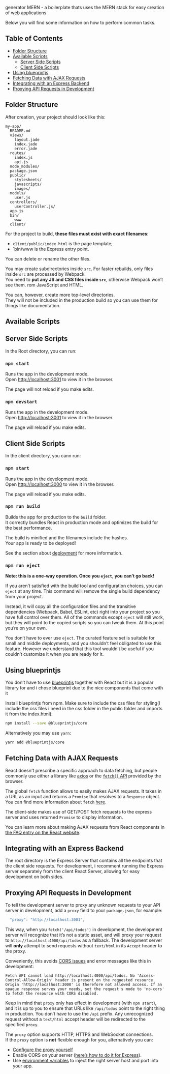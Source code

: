 generator MERN - a boilerplate thats uses the MERN stack for easy creation of web applications

Below you will find some information on how to perform common tasks.<br>

## Table of Contents

- [Folder Structure](#folder-structure)
- [Available Scripts](#available-scripts)
  - [Server Side Scripts](#server-side-scripts)
  - [Client Side Scripts](#client-side-scripts)
- [Using blueprintjs](#using-blueprintjs)
- [Fetching Data with AJAX Requests](#fetching-data-with-ajax-requests)
- [Integrating with an Express Backend](#integrating-with-an-express-backend)
- [Proxying API Requests in Development](#proxying-api-requests-in-development)


## Folder Structure

After creation, your project should look like this:

```
my-app/
  README.md
  views/
    layout.jade
    index.jade
    error.jade
  routes/
    index.js
    api.js
  node_modules/
  package.json
  public/
    stylesheets/
    javascripts/
    images/
  models/
    user.js
  controllers/
    userController.js/
  app.js
  bin/
    www
  client/
```

For the project to build, **these files must exist with exact filenames**:

* `client/public/index.html` is the page template;
* `bin/www is the Express entry point.

You can delete or rename the other files.

You may create subdirectories inside `src`. For faster rebuilds, only files inside `src` are processed by Webpack.<br>
You need to **put any JS and CSS files inside `src`**, otherwise Webpack won’t see them.
rom JavaScript and HTML.

You can, however, create more top-level directories.<br>
They will not be included in the production build so you can use them for things like documentation.

## Available Scripts
## Server Side Scripts
In the Root directory, you can run:

### `npm start`

Runs the app in the development mode.<br>
Open [http://localhost:3001](http://localhost:3001) to view it in the browser.

The page will not reload if you make edits.<br>

### `npm devstart`

Runs the app in the development mode.<br>
Open [http://localhost:3001](http://localhost:3001) to view it in the browser.

The page will reload if you make edits.<br>

## Client Side Scripts
In the client directory, you cann run: 

### `npm start`

Runs the app in the development mode.<br>
Open [http://localhost:3000](http://localhost:3000) to view it in the browser.

The page will reload if you make edits.<br>

### `npm run build`

Builds the app for production to the `build` folder.<br>
It correctly bundles React in production mode and optimizes the build for the best performance.

The build is minified and the filenames include the hashes.<br>
Your app is ready to be deployed!

See the section about [deployment](#deployment) for more information.

### `npm run eject`

**Note: this is a one-way operation. Once you `eject`, you can’t go back!**

If you aren’t satisfied with the build tool and configuration choices, you can `eject` at any time. This command will remove the single build dependency from your project.

Instead, it will copy all the configuration files and the transitive dependencies (Webpack, Babel, ESLint, etc) right into your project so you have full control over them. All of the commands except `eject` will still work, but they will point to the copied scripts so you can tweak them. At this point you’re on your own.

You don’t have to ever use `eject`. The curated feature set is suitable for small and middle deployments, and you shouldn’t feel obligated to use this feature. However we understand that this tool wouldn’t be useful if you couldn’t customize it when you are ready for it.

## Using blueprintjs

You don’t have to use [blueprintjs](https://blueprintjs.com/) together with React but it is a popular library for and i chose blueprint due to the nice components that come with it

Install blueprintjs from npm. Make sure to include the css files for styling(I include the css files i need in the css folder in the public folder and imports it from the index.html):

```sh
npm install --save @blueprintjs/core
```

Alternatively you may use `yarn`:

```sh
yarn add @blueprintjs/core
```

## Fetching Data with AJAX Requests

React doesn't prescribe a specific approach to data fetching, but people commonly use either a library like [axios](https://github.com/axios/axios) or the [`fetch()` API](https://developer.mozilla.org/en-US/docs/Web/API/Fetch_API) provided by the browser.

The global `fetch` function allows to easily makes AJAX requests. It takes in a URL as an input and returns a `Promise` that resolves to a `Response` object. You can find more information about `fetch` [here](https://developer.mozilla.org/en-US/docs/Web/API/Fetch_API/Using_Fetch).

The client-side makes use of GET/POST fetch requests to the express server and uses returned `Promise` to display information.

You can learn more about making AJAX requests from React components in [the FAQ entry on the React website](https://reactjs.org/docs/faq-ajax.html).

## Integrating with an Express Backend

The root directory is the Express Server that contains all the endpoints that the client side requests. For development, i recomment running the Express server separately from the client React Server, allowing for easy development on both sides.

## Proxying API Requests in Development

To tell the development server to proxy any unknown requests to your API server in development, add a `proxy` field to your `package.json`, for example:

```js
  "proxy": "http://localhost:3001",
```

This way, when you `fetch('/api/todos')` in development, the development server will recognize that it’s not a static asset, and will proxy your request to `http://localhost:4000/api/todos` as a fallback. The development server will **only** attempt to send requests without `text/html` in its `Accept` header to the proxy.

Conveniently, this avoids [CORS issues](http://stackoverflow.com/questions/21854516/understanding-ajax-cors-and-security-considerations) and error messages like this in development:

```
Fetch API cannot load http://localhost:4000/api/todos. No 'Access-Control-Allow-Origin' header is present on the requested resource. Origin 'http://localhost:3000' is therefore not allowed access. If an opaque response serves your needs, set the request's mode to 'no-cors' to fetch the resource with CORS disabled.
```

Keep in mind that `proxy` only has effect in development (with `npm start`), and it is up to you to ensure that URLs like `/api/todos` point to the right thing in production. You don’t have to use the `/api` prefix. Any unrecognized request without a `text/html` accept header will be redirected to the specified `proxy`.

The `proxy` option supports HTTP, HTTPS and WebSocket connections.<br>
If the `proxy` option is **not** flexible enough for you, alternatively you can:

* [Configure the proxy yourself](#configuring-the-proxy-manually)
* Enable CORS on your server ([here’s how to do it for Express](http://enable-cors.org/server_expressjs.html)).
* Use [environment variables](#adding-custom-environment-variables) to inject the right server host and port into your app.




